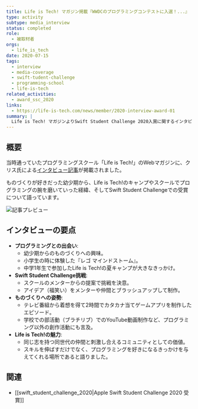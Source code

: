 ```yaml
---
title: Life is Tech! マガジン掲載『WWDCのプログラミングコンテストに入選！...』
type: activity
subtype: media_interview
status: completed
role:
  - 被取材者
orgs:
  - life_is_tech
date: 2020-07-15
tags:
  - interview
  - media-coverage
  - swift-tudent-challenge
  - programming-school
  - life-is-tech
related_activities:
  - award_ssc_2020
links:
  - https://life-is-tech.com/news/member/2020-interview-award-01
summary: |
  Life is Tech! マガジンよりSwift Student Challenge 2020入賞に関するインタビューを受け、プログラミングとの出会いやLife is Tech!での経験、ものづくりへの情熱について語った記事が掲載されました。
---
```

## 概要
当時通っていたプログラミングスクール「Life is Tech!」のWebマガジンに、クリス氏による[インタビュー記事](https://life-is-tech.com/news/member/2020-interview-award-01)が掲載されました。

ものづくりが好きだった幼少期から、Life is Tech!のキャンプやスクールでプログラミングの腕を磨いていった経緯、そしてSwift Student Challengeでの受賞について語っています。

![記事プレビュー](linked_assets/20_Activities/Publications/life_is_tech_magazine_20200715_ssc_interview/assets/life_is_tech_magazine_preview.jpg)

## インタビューの要点
- **プログラミングとの出会い**:
    - 幼少期からのものづくりへの興味。
    - 小学生の時に体験した『レゴ マインドストーム』。
    - 中学1年生で参加したLife is Tech!の夏キャンプが大きなきっかけ。
- **Swift Student Challenge挑戦**:
    - スクールのメンターからの提案で挑戦を決意。
    - アイデア（福笑い）をメンターや仲間とブラッシュアップして制作。
- **ものづくりへの姿勢**:
    - テレビ番組から着想を得て2時間でカタカナ当てゲームアプリを制作したエピソード。
    - 学校での部活動（ブラチリブ）でのYouTube動画制作など、プログラミング以外の創作活動にも言及。
- **Life is Tech!の魅力**:
    - 同じ志を持つ同世代の仲間と刺激し合えるコミュニティとしての価値。
    - スキルを伸ばすだけでなく、プログラミングを好きになるきっかけを与えてくれる場所であると語りました。

## 関連
- [[swift_student_challenge_2020|Apple Swift Student Challenge 2020 受賞]]
